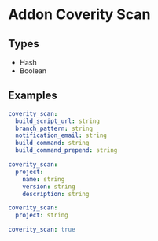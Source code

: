 # Addon Coverity Scan



## Types

* Hash
* Boolean



## Examples

```yaml
coverity_scan:
  build_script_url: string
  branch_pattern: string
  notification_email: string
  build_command: string
  build_command_prepend: string
```

```yaml
coverity_scan:
  project:
    name: string
    version: string
    description: string
```

```yaml
coverity_scan:
  project: string
```

```yaml
coverity_scan: true

```
